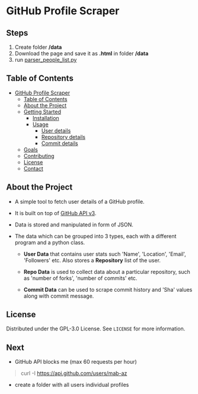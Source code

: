 # GitHub Profile Scraper

## Steps

1. Create folder **/data**
2. Download the page and save it as **.html** in folder **/data**
3. run [parser_people_list.py](parser_people_list.py)

<!-- TABLE OF CONTENTS -->
## Table of Contents

- [GitHub Profile Scraper](#github-profile-scraper)
  - [Table of Contents](#table-of-contents)
  - [About the Project](#about-the-project)
  - [Getting Started](#getting-started)
    - [Installation](#installation)
    - [Usage](#usage)
      - [User details](#user-details)
      - [Repository details](#repository-details)
      - [Commit details](#commit-details)
  - [Goals](#goals)
  - [Contributing](#contributing)
  - [License](#license)
  - [Contact](#contact)
## About the Project

- A simple tool to fetch user details of a GitHub profile.
- It is built on top of [GitHub API v3](https://developer.github.com/v3/).
- Data is stored and manipulated in form of JSON.
- The data which can be grouped into 3 types, each with a different program and a python class.

  - **User Data** that contains user stats such 'Name', 'Location', 'Email', 'Followers' etc.
    Also stores a **Repository** list of the user.

  - **Repo Data** is used to collect data about a particular repository, such as 'number of forks', 'number of commits' etc.
  - **Commit Data** can be used to scrape commit history and 'Sha' values along with commit message.


<!-- LICENSE -->
## License

Distributed under the GPL-3.0 License. See `LICENSE` for more information.


## Next

- GitHub API blocks me (max 60 requests per hour)
> curl -I https://api.github.com/users/mab-az

- create a folder with all users individual profiles